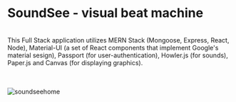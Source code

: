 
# SoundSee - visual beat machine
<br>
This Full Stack application utilizes MERN Stack (Mongoose, Express, React, Node), Material-UI (a set of React components that implement Google's material sesign), Passport (for user-authentication), Howler.js (for sounds), Paper.js and Canvas (for displaying graphics).

<br>
<br>
<br>

![soundseehome](https://user-images.githubusercontent.com/25890329/32032530-b69344ee-b9d5-11e7-97a8-5a65b633d879.gif)

